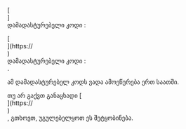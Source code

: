 [<br host>]<br action>დამადასტურებელი კოდი :<br code>

[<br host>](https://<br host>)<br action>დამადასტურებელი კოდი :<br code>.

ამ დამადასტურებელ კოდს ვადა ამოეწურება ერთ საათში.

თუ არ გაქვთ განაცხადი [<br host>](https://<br host>)<br action>, გთხოვთ, უგულებელყოთ ეს შეტყობინება.

